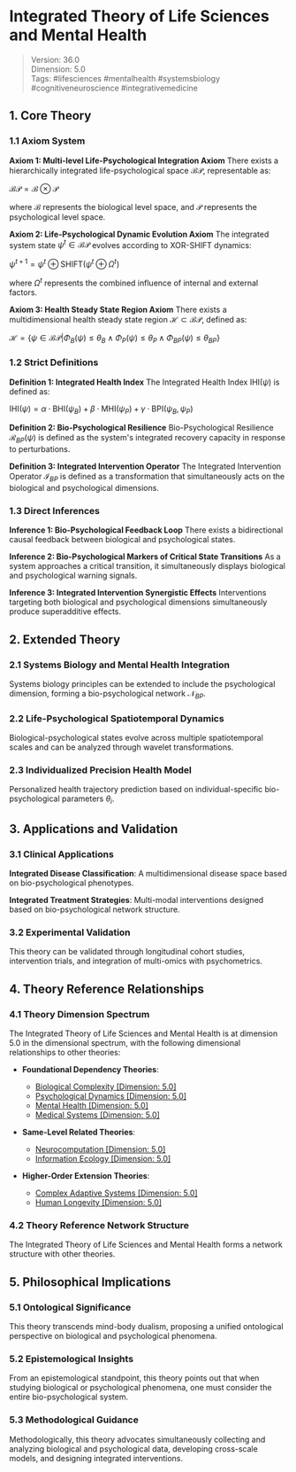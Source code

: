 # Integrated Theory of Life Sciences and Mental Health

> Version: 36.0  
> Dimension: 5.0  
> Tags: #lifesciences #mentalhealth #systemsbiology #cognitiveneuroscience #integrativemedicine

## 1. Core Theory

### 1.1 Axiom System

**Axiom 1: Multi-level Life-Psychological Integration Axiom**
There exists a hierarchically integrated life-psychological space $`\mathcal{B}\mathcal{P}`$, representable as:

$`\mathcal{B}\mathcal{P} = \mathcal{B} \otimes \mathcal{P}`$

where $`\mathcal{B}`$ represents the biological level space, and $`\mathcal{P}`$ represents the psychological level space.

**Axiom 2: Life-Psychological Dynamic Evolution Axiom**
The integrated system state $`\psi^t \in \mathcal{B}\mathcal{P}`$ evolves according to XOR-SHIFT dynamics:

$`\psi^{t+1} = \psi^t \oplus \text{SHIFT}(\psi^t \oplus \Omega^t)`$

where $`\Omega^t`$ represents the combined influence of internal and external factors.

**Axiom 3: Health Steady State Region Axiom**
There exists a multidimensional health steady state region $`\mathcal{H} \subset \mathcal{B}\mathcal{P}`$, defined as:

$`\mathcal{H} = \{\psi \in \mathcal{B}\mathcal{P} | \Phi_B(\psi) \leq \theta_B \land \Phi_P(\psi) \leq \theta_P \land \Phi_{BP}(\psi) \leq \theta_{BP}\}`$

### 1.2 Strict Definitions

**Definition 1: Integrated Health Index**
The Integrated Health Index $`\text{IHI}(\psi)`$ is defined as:

$`\text{IHI}(\psi) = \alpha \cdot \text{BHI}(\psi_B) + \beta \cdot \text{MHI}(\psi_P) + \gamma \cdot \text{BPI}(\psi_B, \psi_P)`$

**Definition 2: Bio-Psychological Resilience**
Bio-Psychological Resilience $`\mathcal{R}_{BP}(\psi)`$ is defined as the system's integrated recovery capacity in response to perturbations.

**Definition 3: Integrated Intervention Operator**
The Integrated Intervention Operator $`\mathcal{I}_{BP}`$ is defined as a transformation that simultaneously acts on the biological and psychological dimensions.

### 1.3 Direct Inferences

**Inference 1: Bio-Psychological Feedback Loop**
There exists a bidirectional causal feedback between biological and psychological states.

**Inference 2: Bio-Psychological Markers of Critical State Transitions**
As a system approaches a critical transition, it simultaneously displays biological and psychological warning signals.

**Inference 3: Integrated Intervention Synergistic Effects**
Interventions targeting both biological and psychological dimensions simultaneously produce superadditive effects.

## 2. Extended Theory

### 2.1 Systems Biology and Mental Health Integration

Systems biology principles can be extended to include the psychological dimension, forming a bio-psychological network $`\mathcal{N}_{BP}`$.

### 2.2 Life-Psychological Spatiotemporal Dynamics

Biological-psychological states evolve across multiple spatiotemporal scales and can be analyzed through wavelet transformations.

### 2.3 Individualized Precision Health Model

Personalized health trajectory prediction based on individual-specific bio-psychological parameters $`\theta_i`$.

## 3. Applications and Validation

### 3.1 Clinical Applications

**Integrated Disease Classification**:
A multidimensional disease space based on bio-psychological phenotypes.

**Integrated Treatment Strategies**:
Multi-modal interventions designed based on bio-psychological network structure.

### 3.2 Experimental Validation

This theory can be validated through longitudinal cohort studies, intervention trials, and integration of multi-omics with psychometrics.

## 4. Theory Reference Relationships

### 4.1 Theory Dimension Spectrum

The Integrated Theory of Life Sciences and Mental Health is at dimension 5.0 in the dimensional spectrum, with the following dimensional relationships to other theories:

- **Foundational Dependency Theories**:
  - [Biological Complexity [Dimension: 5.0]](formal_theory_biological_complexity_en.md)
  - [Psychological Dynamics [Dimension: 5.0]](formal_theory_psychological_dynamics_en.md)
  - [Mental Health [Dimension: 5.0]](formal_theory_mental_health_en.md)
  - [Medical Systems [Dimension: 5.0]](formal_theory_medical_systems_en.md)

- **Same-Level Related Theories**:
  - [Neurocomputation [Dimension: 5.0]](formal_theory_neurocomputation_en.md)
  - [Information Ecology [Dimension: 5.0]](formal_theory_information_ecology_en.md)

- **Higher-Order Extension Theories**:
  - [Complex Adaptive Systems [Dimension: 5.0]](formal_theory_complex_adaptive_systems_en.md)
  - [Human Longevity [Dimension: 5.0]](formal_theory_human_longevity_en.md)

### 4.2 Theory Reference Network Structure

The Integrated Theory of Life Sciences and Mental Health forms a network structure with other theories.

## 5. Philosophical Implications

### 5.1 Ontological Significance

This theory transcends mind-body dualism, proposing a unified ontological perspective on biological and psychological phenomena.

### 5.2 Epistemological Insights

From an epistemological standpoint, this theory points out that when studying biological or psychological phenomena, one must consider the entire bio-psychological system.

### 5.3 Methodological Guidance

Methodologically, this theory advocates simultaneously collecting and analyzing biological and psychological data, developing cross-scale models, and designing integrated interventions. 